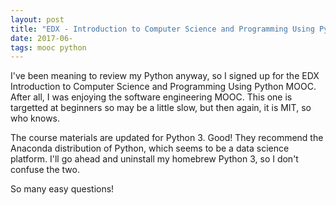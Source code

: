```yaml
---
layout: post
title: "EDX - Introduction to Computer Science and Programming Using Python"
date: 2017-06-
tags: mooc python
---
```


I've been meaning to review my Python anyway, so I signed up for the EDX
Introduction to Computer Science and Programming Using Python MOOC.  After
all, I was enjoying the software engineering MOOC.  This one is targetted
at beginners so may be a little slow, but then again, it is MIT, so who
knows.

The course materials are updated for Python 3.  Good!  They recommend the
Anaconda distribution of Python, which seems to be a data science platform.
I'll go ahead and uninstall my homebrew Python 3, so I don't confuse the two.

So many easy questions!
